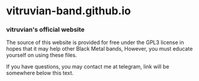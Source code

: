 # vitruvian-band.github.io
### vitruvian's official website

The source of this website is provided for free under the GPL3 license in hopes
that it may help other Black Metal bands, However, you must educate yourself on
using these files.

If you have questions, you may contact me at telegram, link will be somewhere
below this text.


